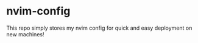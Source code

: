 # nvim-config

This repo simply stores my nvim config for quick and easy deployment on new machines!
